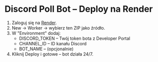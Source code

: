 # Discord Poll Bot – Deploy na Render
1. Zaloguj się na [Render](https://render.com).
2. New → Worker → wybierz ten ZIP jako źródło.
3. W "Environment" dodaj:
   - DISCORD_TOKEN – Twój token bota z Developer Portal
   - CHANNEL_ID – ID kanału Discord
   - BOT_NAME – (opcjonalnie)
4. Kliknij Deploy i gotowe – bot działa 24/7.
